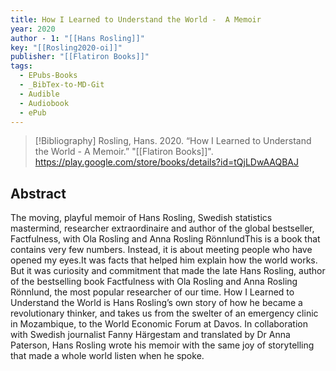 ```yaml
---
title: How I Learned to Understand the World -  A Memoir
year: 2020
author - 1: "[[Hans Rosling]]"
key: "[[Rosling2020-oi]]"
publisher: "[[Flatiron Books]]"
tags:
  - EPubs-Books
  - _BibTex-to-MD-Git
  - Audible
  - Audiobook
  - ePub
---
```


> [!Bibliography]
> Rosling, Hans. 2020. “How I Learned to Understand the World -  A Memoir.” "[[Flatiron Books]]". https://play.google.com/store/books/details?id=tQjLDwAAQBAJ

## Abstract
The moving, playful memoir of Hans Rosling, Swedish statistics mastermind, researcher extraordinaire and author of the global bestseller, Factfulness, with Ola Rosling and Anna Rosling RönnlundThis is a book that contains very few numbers. Instead, it is about meeting people who have opened my eyes.It was facts that helped him explain how the world works. But it was curiosity and commitment that made the late Hans Rosling, author of the bestselling book Factfulness with Ola Rosling and Anna Rosling Rönnlund, the most popular researcher of our time. How I Learned to Understand the World is Hans Rosling’s own story of how he became a revolutionary thinker, and takes us from the swelter of an emergency clinic in Mozambique, to the World Economic Forum at Davos. In collaboration with Swedish journalist Fanny Härgestam and translated by Dr Anna Paterson, Hans Rosling wrote his memoir with the same joy of storytelling that made a whole world listen when he spoke.